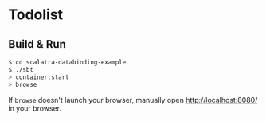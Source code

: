 # Todolist #

## Build & Run ##

```sh
$ cd scalatra-databinding-example
$ ./sbt
> container:start
> browse
```

If `browse` doesn't launch your browser, manually open [http://localhost:8080/](http://localhost:8080/) in your browser.
